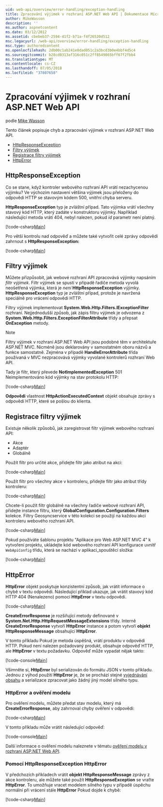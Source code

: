 ```yaml
---
uid: web-api/overview/error-handling/exception-handling
title: Zpracování výjimek v rozhraní ASP.NET Web API | Dokumentace Microsoftu
author: MikeWasson
description: ''
ms.author: aspnetcontent
ms.date: 03/12/2012
ms.assetid: cbebeb37-2594-41f2-b71a-f4f26520d512
msc.legacyurl: /web-api/overview/error-handling/exception-handling
msc.type: authoredcontent
ms.openlocfilehash: 2db00c1ab241e0dad051c2a3bcd3b0e4bbf4d5c4
ms.sourcegitcommit: b28cd0313af316c051c2ff8549865bff67f2fbb4
ms.translationtype: MT
ms.contentlocale: cs-CZ
ms.lasthandoff: 07/05/2018
ms.locfileid: "37807658"
---
```

<a name="exception-handling-in-aspnet-web-api"></a>Zpracování výjimek v rozhraní ASP.NET Web API
====================
podle [Mike Wasson](https://github.com/MikeWasson)

Tento článek popisuje chyb a zpracování výjimek v rozhraní ASP.NET Web API.

- [HttpResponseException](#httpresponserexception)
- [Filtry výjimek](#exception_filters)
- [Registrace filtry výjimek](#registering_exception_filters)
- [HttpError](#httperror)

<a id="httpresponserexception"></a>
## <a name="httpresponseexception"></a>HttpResponseException

Co se stane, když kontroler webového rozhraní API vrátí nezachycenou výjimku? Ve výchozím nastavení většina výjimek jsou přeloženy do odpovědi HTTP se stavovým kódem 500, vnitřní chyba serveru.

**HttpResponseException** typ je zvláštní případ. Tato výjimka vrátí všechny stavový kód HTTP, který zadáte v konstruktoru výjimky. Například následující metoda vrátí 404, nebyl nalezen, pokud *id* parametr není platný.

[!code-csharp[Main](exception-handling/samples/sample1.cs)]

Pro větší kontrolu nad odpověď a můžete také vytvořit celé zprávy odpovědi zahrnout s **HttpResponseException:** 

[!code-csharp[Main](exception-handling/samples/sample2.cs)]

<a id="exception_filters"></a>
## <a name="exception-filters"></a>Filtry výjimek

Můžete přizpůsobit, jak webové rozhraní API zpracovává výjimky napsáním *filtr výjimek*. Filtr výjimek se spustí v případě řadiče metoda vyvolá neošetřená výjimka, která je *není* **HttpResponseException** výjimky. **HttpResponseException** typ je zvláštní případ, protože je navržená speciálně pro vrácení odpovědi HTTP.

Filtry výjimek implementovat **System.Web.Http.Filters.IExceptionFilter** rozhraní. Nejjednodušší způsob, jak zápis filtru výjimek je odvozena z **System.Web.Http.Filters.ExceptionFilterAttribute** třídy a přepsat **OnException** metody.

> [!NOTE]
> Filtry výjimek v rozhraní ASP.NET Web API jsou podobné těm v architektuře ASP.NET MVC. Nicméně jsou deklarovány v samostatném oboru názvů a funkce samostatně. Zejména v případě **HandleErrorAttribute** třída používaná v MVC nezpracovává výjimky vyvolané kontrolerů rozhraní Web API.


Tady je filtr, který převede **NotImplementedException** 501 Neimplementováno kód výjimky na stav protokolu HTTP:

[!code-csharp[Main](exception-handling/samples/sample3.cs)]

**Odpovědi** vlastnost **HttpActionExecutedContext** objekt obsahuje zprávy s odpovědí HTTP, které se pošlou do klienta.

<a id="registering_exception_filters"></a>
## <a name="registering-exception-filters"></a>Registrace filtry výjimek

Existuje několik způsobů, jak zaregistrovat filtr výjimek webového rozhraní API:

- Akce
- Adaptér
- Globálně

Použít filtr pro určité akce, přidejte filtr jako atribut na akci:

[!code-csharp[Main](exception-handling/samples/sample4.cs)]

Použít filtr pro všechny akce v kontroleru, přidejte filtr jako atribut třídy kontroleru:

[!code-csharp[Main](exception-handling/samples/sample5.cs)]

Chcete-li použít filtr globálně na všechny řadiče webové rozhraní API, přidejte instance filtru, který **GlobalConfiguration.Configuration.Filters** kolekce. Filtry Geosyncservice v této kolekci se použijí na každou akci kontroleru webového rozhraní API.

[!code-csharp[Main](exception-handling/samples/sample6.cs)]

Pokud používáte šablonu projektu "Aplikace pro Web ASP.NET MVC 4" k vytvoření projektu, ukládejte kód webového rozhraní API konfigurace uvnitř `WebApiConfig` třídu, která se nachází v aplikaci\_spouštěcí složka:

[!code-csharp[Main](exception-handling/samples/sample7.cs?highlight=5)]

<a id="httperror"></a>
## <a name="httperror"></a>HttpError

**HttpError** objekt poskytuje konzistentní způsob, jak vrátit informace o chybě v textu odpovědi. Následující příklad ukazuje, jak vrátit stavový kód HTTP 404 (Nenalezeno) pomocí **HttpError** v textu odpovědi.

[!code-csharp[Main](exception-handling/samples/sample8.cs)]

**CreateErrorResponse** je rozšiřující metody definované v **System.Net.Http.HttpRequestMessageExtensions** třídy. Interně **CreateErrorResponse** vytvoří **HttpError** instance a potom vytvoří **objekt HttpResponseMessage** obsahující **HttpError**.

V tomto příkladu Pokud je metoda úspěšná, vrátí produktu v odpovědi HTTP. Pokud není nalezen požadovaný produkt, obsahuje odpověď HTTP, ale **HttpError** v textu požadavku. Odpověď může vypadat nějak takto:

[!code-console[Main](exception-handling/samples/sample9.cmd)]

Všimněte si, **HttpError** byl serializován do formátu JSON v tomto příkladu. Jednou z výhod použití **HttpError** je, že se prochází stejné [vyjednávání obsahu](../formats-and-model-binding/content-negotiation.md) a serializace zpracovat jako žádný jiný model silného typu.

### <a name="httperror-and-model-validation"></a>HttpError a ověření modelu

Pro ověření modelu, můžete předat stav modelu, který má **CreateErrorResponse**, aby zahrnoval chyby ověření v odpovědi:

[!code-csharp[Main](exception-handling/samples/sample10.cs)]

V tomto příkladu může vrátit následující odpověď:

[!code-console[Main](exception-handling/samples/sample11.cmd)]

Další informace o ověření modelu naleznete v tématu [ověření modelu v rozhraní ASP.NET Web API](../formats-and-model-binding/model-validation-in-aspnet-web-api.md).

### <a name="using-httperror-with-httpresponseexception"></a>Pomocí HttpResponseException HttpError

V předchozích příkladech vrátit **objekt HttpResponseMessage** zprávy z akce kontroleru, ale můžete také použít **HttpResponseException** se vraťte **HttpError**. To umožňuje vracet modelem silného typu v případě úspěchu normální při vrácení stále **HttpError** Pokud dojde k chybě:

[!code-csharp[Main](exception-handling/samples/sample12.cs)]
